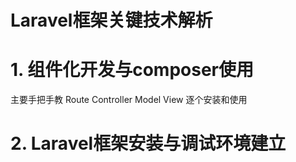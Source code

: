 # Laravel框架关键技术解析

# 1. 组件化开发与composer使用

主要手把手教 Route Controller Model View 逐个安装和使用

# 2. Laravel框架安装与调试环境建立

